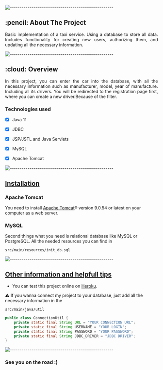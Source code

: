 ![-----------------------------------------------------](https://raw.githubusercontent.com/andreasbm/readme/master/assets/lines/rainbow.png)

<!-- ABOUT THE PROJECT -->
<h2 id="about-the-project"> :pencil: About The Project</h2>

<p align="justify"> 
  Basic implementation of a taxi service. Using a database to store all data.
Includes functionality for creating new users, authorizing them, and updating all the necessary information.
</p>

![-----------------------------------------------------](https://raw.githubusercontent.com/andreasbm/readme/master/assets/lines/rainbow.png)

<!-- OVERVIEW -->
<h2 id="overview"> :cloud: Overview</h2>

<p align="justify"> 
  In this project, you can enter the car into the database, with all the necessary information such as manufacturer, model, year of manufacture. Including all its drivers. You will be redirected to the registration page first, where you can create a new driver.Because of the filter.
</p>

### **Technologies used**

- [x] Java 11
- [x] JDBC
- [x] JSP/JSTL and Java Servlets
- [x] MySQL
- [x] Apache Tomcat


![-----------------------------------------------------](https://raw.githubusercontent.com/andreasbm/readme/master/assets/lines/rainbow.png)

## [Installation](#installation)

### **Apache Tomcat**

You need to install [Apache Tomcat](https://tomcat.apache.org/download-90.cgi)® version 9.0.54 or latest on your computer as a web server.

### **MySQL**

Second things what you need is relational database like MySQL or PostgreSQL.
All the needed resources you can find in

```
src/main/resources/init_db.sql
```
![-----------------------------------------------------](https://raw.githubusercontent.com/andreasbm/readme/master/assets/lines/rainbow.png)

## [Other information and helpfull tips](#otherinformationandhelpfulltips)

- You can test this project online on [Heroku](https://glacial-hamlet-03399.herokuapp.com/login).

⚠️ If you wanna connect my project to your database, just add all the necessary information in the

```
src/main/java/util
```

```java
public class ConnectionUtil {
    private static final String URL = "YOUR CONNECTION URL";
    private static final String USERNAME = "YOUR LOGIN";
    private static final String PASSWORD = "YOUR PASSWORD";
    private static final String JDBC_DRIVER = "JDBC DRIVER";
}
```

![-----------------------------------------------------](https://raw.githubusercontent.com/andreasbm/readme/master/assets/lines/rainbow.png)

### **See you on the road :)**
